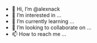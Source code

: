- 👋 Hi, I’m @alexnack
- 👀 I’m interested in ...
- 🌱 I’m currently learning ...
- 💞️ I’m looking to collaborate on ...
- 📫 How to reach me ...

<!---
alexnack/alexnack is a ✨ special ✨ repository because its `README.md` (this file) appears on your GitHub profile.
You can click the Preview link to take a look at your changes.
--->
